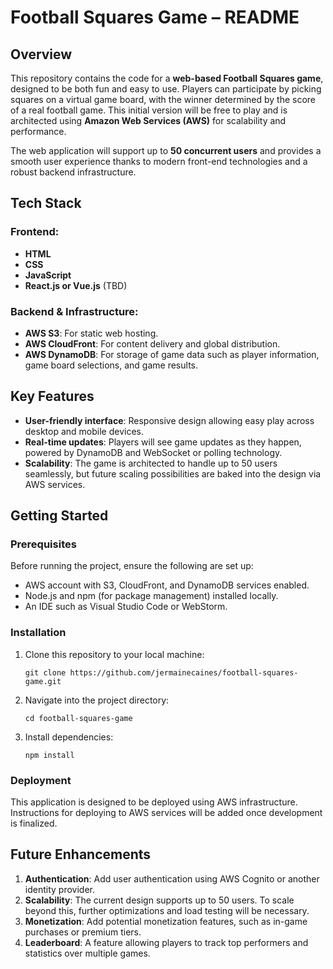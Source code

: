 # Football Squares Game – README

## Overview
This repository contains the code for a **web-based Football Squares game**, designed to be both fun and easy to use. Players can participate by picking squares on a virtual game board, with the winner determined by the score of a real football game. This initial version will be free to play and is architected using **Amazon Web Services (AWS)** for scalability and performance. 

The web application will support up to **50 concurrent users** and provides a smooth user experience thanks to modern front-end technologies and a robust backend infrastructure.

## Tech Stack
### Frontend:
- **HTML**
- **CSS**
- **JavaScript**
- **React.js or Vue.js** (TBD)

### Backend & Infrastructure:
- **AWS S3**: For static web hosting.
- **AWS CloudFront**: For content delivery and global distribution.
- **AWS DynamoDB**: For storage of game data such as player information, game board selections, and game results.

## Key Features
- **User-friendly interface**: Responsive design allowing easy play across desktop and mobile devices.
- **Real-time updates**: Players will see game updates as they happen, powered by DynamoDB and WebSocket or polling technology.
- **Scalability**: The game is architected to handle up to 50 users seamlessly, but future scaling possibilities are baked into the design via AWS services.

## Getting Started
### Prerequisites
Before running the project, ensure the following are set up:
- AWS account with S3, CloudFront, and DynamoDB services enabled.
- Node.js and npm (for package management) installed locally.
- An IDE such as Visual Studio Code or WebStorm.

### Installation
1. Clone this repository to your local machine:
    ```
    git clone https://github.com/jermainecaines/football-squares-game.git
    ```
2. Navigate into the project directory:
    ```
    cd football-squares-game
    ```
3. Install dependencies:
    ```
    npm install
    ```

### Deployment
This application is designed to be deployed using AWS infrastructure. Instructions for deploying to AWS services will be added once development is finalized.

## Future Enhancements
1. **Authentication**: Add user authentication using AWS Cognito or another identity provider.
2. **Scalability**: The current design supports up to 50 users. To scale beyond this, further optimizations and load testing will be necessary.
3. **Monetization**: Add potential monetization features, such as in-game purchases or premium tiers.
4. **Leaderboard**: A feature allowing players to track top performers and statistics over multiple games.
